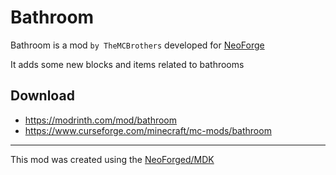 
Bathroom
===

Bathroom is a mod `by TheMCBrothers` developed for [NeoForge]

It adds some new blocks and items related to bathrooms

Download
---
* https://modrinth.com/mod/bathroom
* https://www.curseforge.com/minecraft/mc-mods/bathroom

---

This mod was created using the [NeoForged/MDK]

[NeoForge]: https://github.com/neoforged/NeoForge
[NeoForged/MDK]: https://github.com/NeoForged/MDK